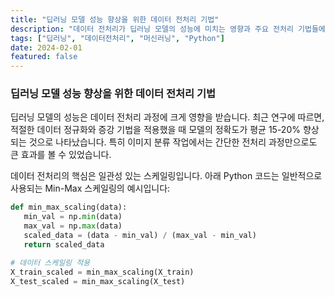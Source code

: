 ```yaml
---
title: "딥러닝 모델 성능 향상을 위한 데이터 전처리 기법"
description: "데이터 전처리가 딥러닝 모델의 성능에 미치는 영향과 주요 전처리 기법들에 대한 실용적인 가이드"
tags: ["딥러닝", "데이터전처리", "머신러닝", "Python"]
date: 2024-02-01
featured: false
---
```


### 딥러닝 모델 성능 향상을 위한 데이터 전처리 기법

딥러닝 모델의 성능은 데이터 전처리 과정에 크게 영향을 받습니다. 최근 연구에 따르면, 적절한 데이터 정규화와 증강 기법을 적용했을 때 모델의 정확도가 평균 15-20% 향상되는 것으로 나타났습니다. 특히 이미지 분류 작업에서는 간단한 전처리 과정만으로도 큰 효과를 볼 수 있었습니다.

데이터 전처리의 핵심은 일관성 있는 스케일링입니다. 아래 Python 코드는 일반적으로 사용되는 Min-Max 스케일링의 예시입니다:

```python
def min_max_scaling(data):
   min_val = np.min(data)
   max_val = np.max(data)
   scaled_data = (data - min_val) / (max_val - min_val)
   return scaled_data

# 데이터 스케일링 적용
X_train_scaled = min_max_scaling(X_train)
X_test_scaled = min_max_scaling(X_test)
```
